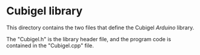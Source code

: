 # Cubigel library
This directory contains the two files that define the Cubigel *Arduino* library.

The "Cubigel.h" is the library header file, and the program code is contained in the "Cubigel.cpp" file.

